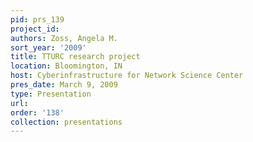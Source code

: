 ```yaml
---
pid: prs_139
project_id: 
authors: Zoss, Angela M.
sort_year: '2009'
title: TTURC research project
location: Bloomington, IN
host: Cyberinfrastructure for Network Science Center
pres_date: March 9, 2009
type: Presentation
url: 
order: '138'
collection: presentations
---
```

